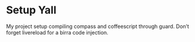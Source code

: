 # Setup Yall

My project setup compiling compass and coffeescript through guard.
Don’t forget livereload for a birra code injection.